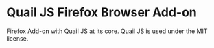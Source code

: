 Quail JS Firefox Browser Add-on
==================================

Firefox Add-on with Quail JS at its core.  Quail JS is used under the MIT license.
